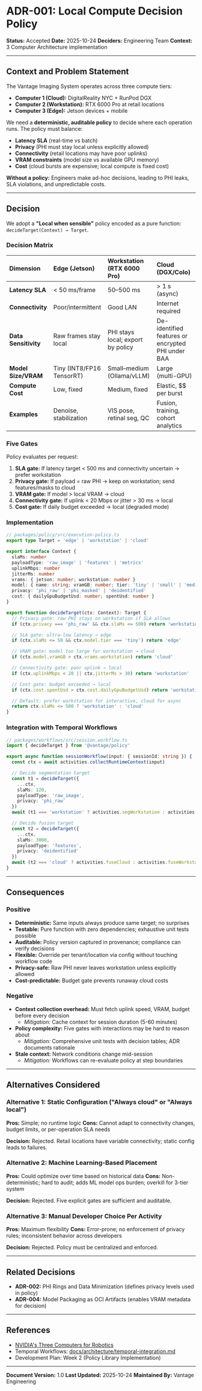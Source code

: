 # ADR-001: Local Compute Decision Policy

**Status:** Accepted
**Date:** 2025-10-24
**Deciders:** Engineering Team
**Context:** 3 Computer Architecture implementation

---

## Context and Problem Statement

The Vantage Imaging System operates across three compute tiers:
- **Computer 1 (Cloud):** DigitalReality NYC + RunPod DGX
- **Computer 2 (Workstation):** RTX 6000 Pro at retail locations
- **Computer 3 (Edge):** Jetson devices + mobile

We need a **deterministic, auditable policy** to decide where each operation runs. The policy must balance:
- **Latency SLA** (real-time vs batch)
- **Privacy** (PHI must stay local unless explicitly allowed)
- **Connectivity** (retail locations may have poor uplinks)
- **VRAM constraints** (model size vs available GPU memory)
- **Cost** (cloud bursts are expensive; local compute is fixed cost)

**Without a policy:** Engineers make ad-hoc decisions, leading to PHI leaks, SLA violations, and unpredictable costs.

---

## Decision

We adopt a **"Local when sensible"** policy encoded as a pure function: `decideTarget(Context) → Target`.

### Decision Matrix

| Dimension | Edge (Jetson) | Workstation (RTX 6000 Pro) | Cloud (DGX/Colo) |
|:--|:--|:--|:--|
| **Latency SLA** | < 50 ms/frame | 50–500 ms | > 1 s (async) |
| **Connectivity** | Poor/intermittent | Good LAN | Internet required |
| **Data Sensitivity** | Raw frames stay local | PHI stays local; export by policy | De-identified features or encrypted PHI under BAA |
| **Model Size/VRAM** | Tiny (INT8/FP16 TensorRT) | Small–medium (Ollama/vLLM) | Large (multi-GPU) |
| **Compute Cost** | Low, fixed | Medium, fixed | Elastic, $$ per burst |
| **Examples** | Denoise, stabilization | VIS pose, retinal seg, QC | Fusion, training, cohort analytics |

### Five Gates

Policy evaluates per request:

1. **SLA gate:** If latency target < 500 ms and connectivity uncertain → prefer workstation
2. **Privacy gate:** If payload = raw PHI → keep on workstation; send features/masks to cloud
3. **VRAM gate:** If model > local VRAM → cloud
4. **Connectivity gate:** If uplink < 20 Mbps or jitter > 30 ms → local
5. **Cost gate:** If daily budget exceeded → local (degraded mode)

### Implementation

```typescript
// packages/policy/src/execution-policy.ts
export type Target = 'edge' | 'workstation' | 'cloud'

export interface Context {
  slaMs: number
  payloadType: 'raw_image' | 'features' | 'metrics'
  uplinkMbps: number
  jitterMs: number
  vrams: { jetson: number; workstation: number }
  model: { name: string; vramGB: number; tier: 'tiny' | 'small' | 'medium' | 'large' }
  privacy: 'phi_raw' | 'phi_masked' | 'deidentified'
  cost: { dailyGpuBudgetUsd: number; spentUsd: number }
}

export function decideTarget(ctx: Context): Target {
  // Privacy gate: raw PHI stays on workstation if SLA allows
  if (ctx.privacy === 'phi_raw' && ctx.slaMs <= 500) return 'workstation'

  // SLA gate: ultra-low latency → edge
  if (ctx.slaMs <= 50 && ctx.model.tier === 'tiny') return 'edge'

  // VRAM gate: model too large for workstation → cloud
  if (ctx.model.vramGB > ctx.vrams.workstation) return 'cloud'

  // Connectivity gate: poor uplink → local
  if (ctx.uplinkMbps < 20 || ctx.jitterMs > 30) return 'workstation'

  // Cost gate: budget exceeded → local
  if (ctx.cost.spentUsd > ctx.cost.dailyGpuBudgetUsd) return 'workstation'

  // Default: prefer workstation for interactive, cloud for async
  return ctx.slaMs <= 500 ? 'workstation' : 'cloud'
}
```

### Integration with Temporal Workflows

```typescript
// packages/workflows/src/session.workflow.ts
import { decideTarget } from '@vantage/policy'

export async function sessionWorkflow(input: { sessionId: string }) {
  const ctx = await activities.collectRuntimeContext(input)

  // Decide segmentation target
  const t1 = decideTarget({
    ...ctx,
    slaMs: 120,
    payloadType: 'raw_image',
    privacy: 'phi_raw'
  })
  await (t1 === 'workstation' ? activities.segWorkstation : activities.segCloud)(input)

  // Decide fusion target
  const t2 = decideTarget({
    ...ctx,
    slaMs: 3000,
    payloadType: 'features',
    privacy: 'deidentified'
  })
  await (t2 === 'cloud' ? activities.fuseCloud : activities.fuseWorkstation)(input)
}
```

---

## Consequences

### Positive

- **Deterministic:** Same inputs always produce same target; no surprises
- **Testable:** Pure function with zero dependencies; exhaustive unit tests possible
- **Auditable:** Policy version captured in provenance; compliance can verify decisions
- **Flexible:** Override per tenant/location via config without touching workflow code
- **Privacy-safe:** Raw PHI never leaves workstation unless explicitly allowed
- **Cost-predictable:** Budget gate prevents runaway cloud costs

### Negative

- **Context collection overhead:** Must fetch uplink speed, VRAM, budget before every decision
  - *Mitigation:* Cache context for session duration (5-60 minutes)
- **Policy complexity:** Five gates with interactions may be hard to reason about
  - *Mitigation:* Comprehensive unit tests with decision tables; ADR documents rationale
- **Stale context:** Network conditions change mid-session
  - *Mitigation:* Workflows can re-evaluate policy at step boundaries

---

## Alternatives Considered

### Alternative 1: Static Configuration ("Always cloud" or "Always local")

**Pros:** Simple; no runtime logic
**Cons:** Cannot adapt to connectivity changes, budget limits, or per-operation SLA needs

**Decision:** Rejected. Retail locations have variable connectivity; static config leads to failures.

### Alternative 2: Machine Learning-Based Placement

**Pros:** Could optimize over time based on historical data
**Cons:** Non-deterministic; hard to audit; adds ML model ops burden; overkill for 3-tier system

**Decision:** Rejected. Five explicit gates are sufficient and auditable.

### Alternative 3: Manual Developer Choice Per Activity

**Pros:** Maximum flexibility
**Cons:** Error-prone; no enforcement of privacy rules; inconsistent behavior across developers

**Decision:** Rejected. Policy must be centralized and enforced.

---

## Related Decisions

- **ADR-002:** PHI Rings and Data Minimization (defines privacy levels used in policy)
- **ADR-004:** Model Packaging as OCI Artifacts (enables VRAM metadata for decision)

---

## References

- [NVIDIA's Three Computers for Robotics](https://blogs.nvidia.com/blog/three-computers-robotics/)
- Temporal Workflows: [docs/architecture/temporal-integration.md](../temporal-integration.md)
- Development Plan: Week 2 (Policy Library Implementation)

---

**Document Version:** 1.0
**Last Updated:** 2025-10-24
**Maintained By:** Vantage Engineering
